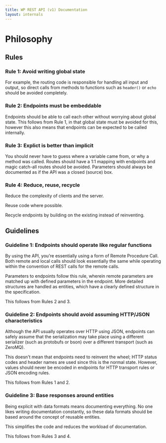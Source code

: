 ```yaml
---
title: WP REST API (v1) Documentation
layout: internals
---
```


Philosophy
==========

Rules
-----

### Rule 1: Avoid writing global state

  For example, the routing code is responsible for handling all input and output,
  so direct calls from methods to functions such as `header()` or `echo` should
  be avoided completely.

### Rule 2: Endpoints must be embeddable

  Endpoints should be able to call each other without worrying about global state.
  This follows from Rule 1, in that global state must be avoided for this, however
  this also means that endpoints can be expected to be called internally.

### Rule 3: Explict is better than implicit

  You should never have to guess where a variable came from, or why a method was
  called. Routes should have a 1:1 mapping with endpoints and magic catch-all
  routes should be avoided. Parameters should always be documented as if the API
  was a closed (source) box.

### Rule 4: Reduce, reuse, recycle

  Reduce the complexity of clients and the server.

  Reuse code where possible.

  Recycle endpoints by building on the existing instead of reinventing.


Guidelines
----------

### Guideline 1: Endpoints should operate like regular functions

  By using the API, you're essentially using a form of Remote Procedure Call.
  Both remote and local calls should look essentially the same while operating
  within the convention of REST calls for the remote calls.

  Parameters to endpoints follow this rule, wherein remote parameters are
  matched up with defined parameters in the endpoint. More detailed structures
  are handled as entities, which have a clearly defined structure in
  the specification.

  This follows from Rules 2 and 3.

### Guideline 2: Endpoints should avoid assuming HTTP/JSON characteristics

  Although the API usually operates over HTTP using JSON, endpoints can safely
  assume that the serialization may take place using a different serializer
  (such as protobufs or bson) over a different transport (such as ZeroMQ).

  This doesn't mean that endpoints need to reinvent the wheel; HTTP status codes
  and header names are used since this is the normal state. However, values
  should never be encoded in endpoints for HTTP transport rules or JSON encoding
  rules.

  This follows from Rules 1 and 2.

### Guideline 3: Base responses around entities

  Being explicit with data formats means documenting everything. No one likes
  writing documentation constantly, so these data formats should be based around
  the concept of reusable entities.

  This simplifies the code and reduces the workload of documentation.

  This follows from Rules 3 and 4.
